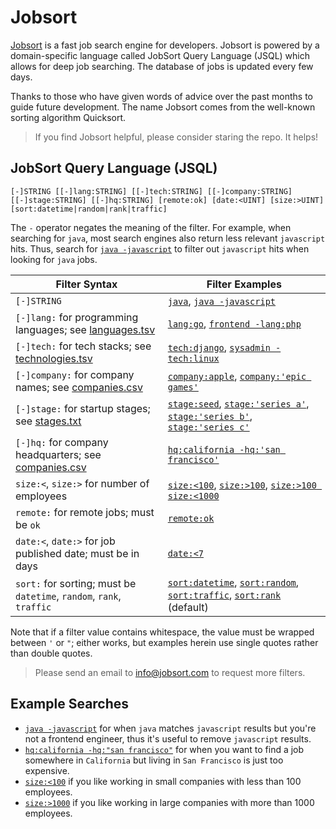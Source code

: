 # Jobsort

[Jobsort](https://jobsort.com) is a fast job search engine for developers. Jobsort is powered by a domain-specific language called JobSort Query Language (JSQL) which allows for deep job searching. The database of jobs is updated every few days.

Thanks to those who have given words of advice over the past months to guide future development. The name Jobsort comes from the well-known sorting algorithm Quicksort.

> If you find Jobsort helpful, please consider staring the repo. It helps!

## JobSort Query Language (JSQL)

```
[-]STRING [[-]lang:STRING] [[-]tech:STRING] [[-]company:STRING] [[-]stage:STRING] [[-]hq:STRING] [remote:ok] [date:<UINT] [size:>UINT] [sort:datetime|random|rank|traffic]
```

The `-` operator negates the meaning of the filter. For example, when searching for `java`, most search engines also return less relevant `javascript` hits. Thus, search for [`java -javascript`](https://jobsort.com/search?q=java+-javascript) to filter out `javascript` hits when looking for `java` jobs.

Filter Syntax | Filter Examples
---|---
`[-]STRING` | [`java`](https://jobsort.com/search?q=java), [`java -javascript`](https://jobsort.com/search?q=java+-javascript)
`[-]lang:` for programming languages; see [languages.tsv](languages.tsv) | [`lang:go`](https://jobsort.com/search?q=lang:go), [`frontend -lang:php`](https://jobsort.com/search?q=frontend+-lang:php)
`[-]tech:` for tech stacks; see [technologies.tsv](technologies.tsv) | [`tech:django`](https://jobsort.com/search?q=tech:django), [`sysadmin -tech:linux`](https://jobsort.com/search?q=sysadmin+-tech:linux)
`[-]company:` for company names; see [companies.csv](companies.csv) | [`company:apple`](https://jobsort.com/search?q=company:apple), [`company:'epic games'`](https://jobsort.com/search?q=company:'epic+games')
`[-]stage:` for startup stages; see [stages.txt](stages.txt) | [`stage:seed`](https://jobsort.com/search?q=stage:seed'), [`stage:'series a'`](https://jobsort.com/search?q=stage:'series+a'), [`stage:'series b'`](https://jobsort.com/search?q=stage:'series+b'), [`stage:'series c'`](https://jobsort.com/search?q=stage:'series+c')
`[-]hq:` for company headquarters; see [companies.csv](companies.csv) | [`hq:california -hq:'san francisco'`](https://jobsort.com/search?q=hq:california+-hq:'san+francisco')
`size:<`, `size:>` for number of employees | [`size:<100`](https://jobsort.com/search?q=size:<100), [`size:>100`](https://jobsort.com/search?q=size:>100), [`size:>100 size:<1000`](https://jobsort.com/search?q=size:>100+size:<1000)
`remote:` for remote jobs; must be `ok` | [`remote:ok`](https://jobsort.com/search?q=remote:ok)
`date:<`, `date:>` for job published date; must be in days | [`date:<7`](https://jobsort.com/search?q=date:<7)
`sort:` for sorting; must be `datetime`, `random`, `rank`, `traffic` | [`sort:datetime`](https://jobsort.com/search?q=sort:datetime), [`sort:random`](https://jobsort.com/search?q=sort:random), [`sort:traffic`](https://jobsort.com/search?q=sort:traffic), [`sort:rank`](https://jobsort.com/search?q=sort:rank) (default)

Note that if a filter value contains whitespace, the value must be wrapped between `'` or `"`; either works, but examples herein use single quotes rather than double quotes.

> Please send an email to <info@jobsort.com> to request more filters.

## Example Searches

*   [`java -javascript`](https://jobsort.com/search?q=java+-javascript) for when `java` matches `javascript` results but you're not a frontend engineer, thus it's useful to remove `javascript` results.
*   [`hq:california -hq:"san francisco"`](https://jobsort.com/search?q=hq:california+-hq:'san+francisco') for when you want to find a job somewhere in `California` but living in `San Francisco` is just too expensive.
*   [`size:<100`](https://jobsort.com/search?q=size:<100) if you like working in small companies with less than 100 employees.
*   [`size:>1000`](https://jobsort.com/search?q=size:>1000) if you like working in large companies with more than 1000 employees.
